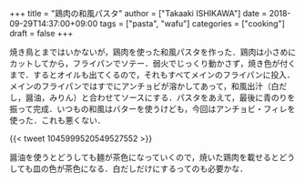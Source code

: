 +++
title = "鶏肉の和風パスタ"
author = ["Takaaki ISHIKAWA"]
date = 2018-09-29T14:37:00+09:00
tags = ["pasta", "wafu"]
categories = ["cooking"]
draft = false
+++

焼き鳥とまではいかないが，鶏肉を使った和風パスタを作った．鶏肉は小さめにカットしてから，フライパンでソテー．弱火でじっくり動かさず，焼き色が付くまで．するとオイルも出てくるので，それもすべてメインのフライパンに投入．メインのフライパンではすでにアンチョビが溶かしてあって，和風出汁（白だし，醤油，みりん）と合わせてソースにする．パスタをあえて，最後に青のりを振って完成．いつもの和風はバターを使うけども，今回はアンチョビ・フィレを使った．これも悪くない．

{{< tweet 1045999520549527552 >}}

醤油を使うとどうしても麺が茶色になっていくので，焼いた鶏肉を載せるとどうしても皿の色が茶色になる．白だしだけにするってのも必要かな．
